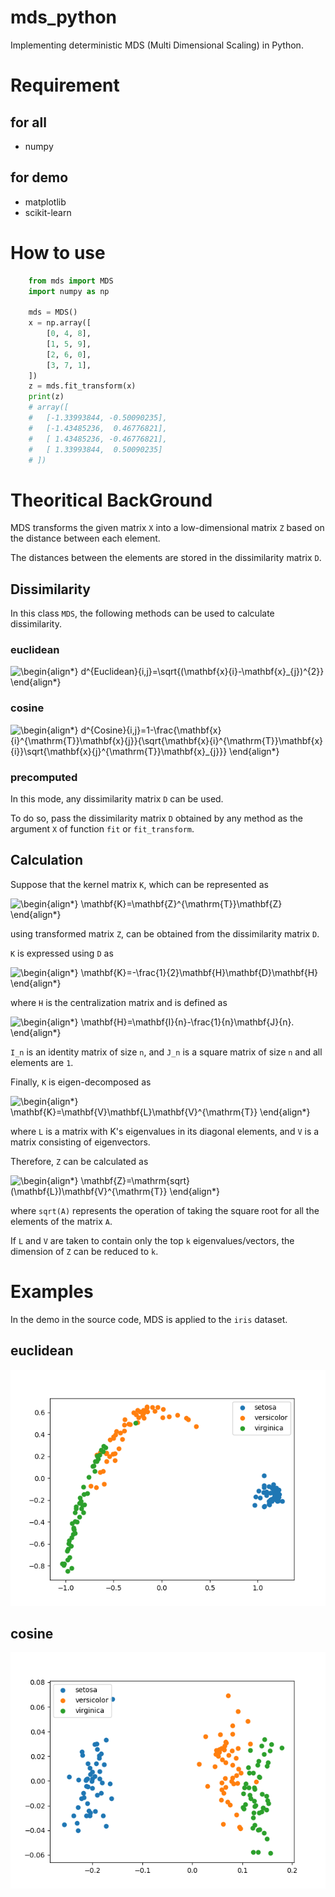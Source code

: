 # mds_python
Implementing deterministic MDS (Multi Dimensional Scaling) in Python.

# Requirement

## for all
- numpy

## for demo
- matplotlib
- scikit-learn

# How to use
```python
    from mds import MDS
    import numpy as np

    mds = MDS()
    x = np.array([
        [0, 4, 8],
        [1, 5, 9],
        [2, 6, 0],
        [3, 7, 1],
    ])
    z = mds.fit_transform(x)
    print(z)
    # array([
    #   [-1.33993844, -0.50090235],
    #   [-1.43485236,  0.46776821],
    #   [ 1.43485236, -0.46776821],
    #   [ 1.33993844,  0.50090235]
    # ])
```

# Theoritical BackGround
MDS transforms the given matrix `X` into a low-dimensional 
matrix `Z` based on the distance between each element.

The distances between the elements are stored in the dissimilarity 
matrix `D`.

## Dissimilarity

In this class `MDS`, the following methods can be used to calculate 
dissimilarity.

### euclidean
![\begin{align*}
d^{Euclidean}_{i,j}=\sqrt{(\mathbf{x}_{i}-\mathbf{x}_{j})^{2}}
\end{align*}](https://render.githubusercontent.com/render/math?math=%5Cdisplaystyle+%5Cbegin%7Balign%2A%7D%0Ad%5E%7BEuclidean%7D_%7Bi%2Cj%7D%3D%5Csqrt%7B%28%5Cmathbf%7Bx%7D_%7Bi%7D-%5Cmathbf%7Bx%7D_%7Bj%7D%29%5E%7B2%7D%7D%0A%5Cend%7Balign%2A%7D)

### cosine
![\begin{align*}
d^{Cosine}_{i,j}=1-\frac{\mathbf{x}_{i}^{\mathrm{T}}\mathbf{x}_{j}}{\sqrt{\mathbf{x}_{i}^{\mathrm{T}}\mathbf{x}_{i}}\sqrt{\mathbf{x}_{j}^{\mathrm{T}}\mathbf{x}_{j}}}
\end{align*}](https://render.githubusercontent.com/render/math?math=%5Cdisplaystyle+%5Cbegin%7Balign%2A%7D%0Ad%5E%7BCosine%7D_%7Bi%2Cj%7D%3D1-%5Cfrac%7B%5Cmathbf%7Bx%7D_%7Bi%7D%5E%7B%5Cmathrm%7BT%7D%7D%5Cmathbf%7Bx%7D_%7Bj%7D%7D%7B%5Csqrt%7B%5Cmathbf%7Bx%7D_%7Bi%7D%5E%7B%5Cmathrm%7BT%7D%7D%5Cmathbf%7Bx%7D_%7Bi%7D%7D%5Csqrt%7B%5Cmathbf%7Bx%7D_%7Bj%7D%5E%7B%5Cmathrm%7BT%7D%7D%5Cmathbf%7Bx%7D_%7Bj%7D%7D%7D%0A%5Cend%7Balign%2A%7D)

### precomputed
In this mode, any dissimilarity matrix `D` can be used.

To do so, pass the dissimilarity matrix `D` obtained by any method 
as the argument `X` of function `fit` or `fit_transform`.

## Calculation
Suppose that the kernel matrix `K`, which can be represented as 

![\begin{align*}
\mathbf{K}=\mathbf{Z}^{\mathrm{T}}\mathbf{Z}
\end{align*}](https://render.githubusercontent.com/render/math?math=%5Cdisplaystyle+%5Cbegin%7Balign%2A%7D%0A%5Cmathbf%7BK%7D%3D%5Cmathbf%7BZ%7D%5E%7B%5Cmathrm%7BT%7D%7D%5Cmathbf%7BZ%7D%0A%5Cend%7Balign%2A%7D)

using transformed matrix `Z`, can be obtained from the dissimilarity 
matrix `D`.

`K` is expressed using `D` as

![\begin{align*}
\mathbf{K}=-\frac{1}{2}\mathbf{H}\mathbf{D}\mathbf{H}
\end{align*}](https://render.githubusercontent.com/render/math?math=%5Cdisplaystyle+%5Cbegin%7Balign%2A%7D%0A%5Cmathbf%7BK%7D%3D-%5Cfrac%7B1%7D%7B2%7D%5Cmathbf%7BH%7D%5Cmathbf%7BD%7D%5Cmathbf%7BH%7D%0A%5Cend%7Balign%2A%7D)

where `H` is the centralization matrix and is defined as 

![\begin{align*}
\mathbf{H}=\mathbf{I}_{n}-\frac{1}{n}\mathbf{J}_{n}.
\end{align*}
](https://render.githubusercontent.com/render/math?math=%5Cdisplaystyle+%5Cbegin%7Balign%2A%7D%0A%5Cmathbf%7BH%7D%3D%5Cmathbf%7BI%7D_%7Bn%7D-%5Cfrac%7B1%7D%7Bn%7D%5Cmathbf%7BJ%7D_%7Bn%7D.%0A%5Cend%7Balign%2A%7D%0A)

`I_n` is an identity matrix of size `n`, and `J_n` is a square matrix 
of size `n` and all elements are `1`.

Finally, `K` is eigen-decomposed as 

![\begin{align*}
\mathbf{K}=\mathbf{V}\mathbf{L}\mathbf{V}^{\mathrm{T}}
\end{align*}
](https://render.githubusercontent.com/render/math?math=%5Cdisplaystyle+%5Cbegin%7Balign%2A%7D%0A%5Cmathbf%7BK%7D%3D%5Cmathbf%7BV%7D%5Cmathbf%7BL%7D%5Cmathbf%7BV%7D%5E%7B%5Cmathrm%7BT%7D%7D%0A%5Cend%7Balign%2A%7D%0A)

where `L` is a matrix with K's eigenvalues in its diagonal elements, 
and `V` is a matrix consisting of eigenvectors.

Therefore, `Z` can be calculated as 

![\begin{align*}
\mathbf{Z}=\mathrm{sqrt}(\mathbf{L})\mathbf{V}^{\mathrm{T}}
\end{align*}
](https://render.githubusercontent.com/render/math?math=%5Cdisplaystyle+%5Cbegin%7Balign%2A%7D%0A%5Cmathbf%7BZ%7D%3D%5Cmathrm%7Bsqrt%7D%28%5Cmathbf%7BL%7D%29%5Cmathbf%7BV%7D%5E%7B%5Cmathrm%7BT%7D%7D%0A%5Cend%7Balign%2A%7D%0A)

where `sqrt(A)` represents the operation of taking the square root for all 
the elements of the matrix `A`.

If `L` and `V` are taken to contain only the top `k` eigenvalues/vectors, 
the dimension of `Z` can be reduced to `k`.

# Examples
In the demo in the source code, MDS is applied to the `iris` dataset.

## euclidean
![Euclidean](img/euclidean.png)

## cosine
![Cosine](img/cosine.png)

